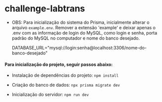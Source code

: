 # challenge-labtrans

- OBS: Para inicialização do sistema do Prisma, inicialmente alterar o arquivo `example.env`. Remover a extensão 'example' e deixar apenas o .env com as informação de login do MySQL, como login e senha, porta padrão do MySQL no computador e nome do banco desejado.

  DATABASE_URL="mysql://login:senha@localhost:3306/nome-do-banco-desejado"

#### Para inicialização do projeto, seguir passos abaixo: 

- Instalação de dependências do projeto: `npm install`

- Criação do banco de dados: `npx prisma migrate dev`

- Inicialização do servidor: `npm run dev`
